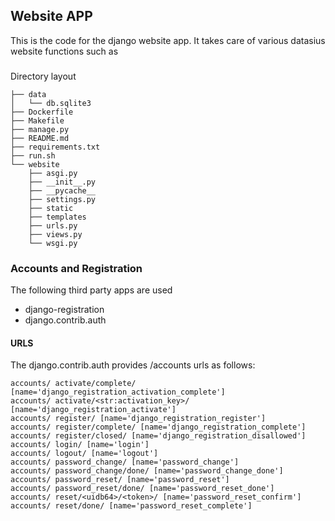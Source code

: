 ## Website APP

This is the code for the django website app. It takes care of various datasius
website functions such as 


### 
Directory layout

```
├── data
│   └── db.sqlite3
├── Dockerfile
├── Makefile
├── manage.py
├── README.md
├── requirements.txt
├── run.sh
└── website
    ├── asgi.py
    ├── __init__.py
    ├── __pycache__
    ├── settings.py
    ├── static
    ├── templates
    ├── urls.py
    ├── views.py
    └── wsgi.py
```

### Accounts and Registration

The following third party apps are used

* django-registration
* django.contrib.auth

#### URLS 

The django.contrib.auth provides /accounts urls as follows:

```
accounts/ activate/complete/ [name='django_registration_activation_complete']
accounts/ activate/<str:activation_key>/ [name='django_registration_activate']
accounts/ register/ [name='django_registration_register']
accounts/ register/complete/ [name='django_registration_complete']
accounts/ register/closed/ [name='django_registration_disallowed']
accounts/ login/ [name='login']
accounts/ logout/ [name='logout']
accounts/ password_change/ [name='password_change']
accounts/ password_change/done/ [name='password_change_done']
accounts/ password_reset/ [name='password_reset']
accounts/ password_reset/done/ [name='password_reset_done']
accounts/ reset/<uidb64>/<token>/ [name='password_reset_confirm']
accounts/ reset/done/ [name='password_reset_complete']
```
